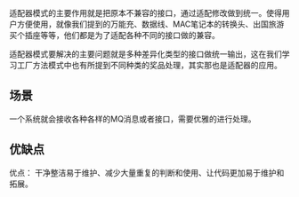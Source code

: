 
适配器模式的主要作用就是把原本不兼容的接口，通过适配修改做到统一。使得用户方便使用，就像我们提到的万能充、数据线、MAC笔记本的转换头、出国旅游买个插座等等，他们都是为了适配各种不同的接口做的兼容。

适配器模式要解决的主要问题就是多种差异化类型的接口做统一输出，这在我们学习工厂方法模式中也有所提到不同种类的奖品处理，其实那也是适配器的应用。

## 场景
一个系统就会接收各种各样的MQ消息或者接口，需要优雅的进行处理。




## 优缺点

优点： 干净整洁易于维护、减少大量重复的判断和使用、让代码更加易于维护和拓展。

